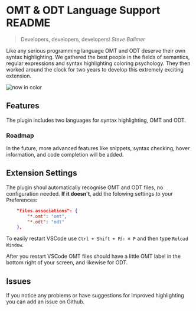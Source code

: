 # OMT & ODT Language Support README

> Developers, developers, developers!
> *Steve Ballmer*

Like any serious programming language OMT and ODT deserve their own syntax highlighting.
We gathered the best people in the fields of semantics, regular expressions and syntax highlighting coloring psychology.
They then worked around the clock for two years to develop this extremely exciting extension.

![now in color](https://media.giphy.com/media/Eym0WtMIAzAu4/giphy.gif "Now in Color!")

## Features

The plugin includes two languages for syntax highlighting, OMT and ODT.

### Roadmap

In the future, more advanced features like snippets, syntax checking, hover information, and code completion will be added.

## Extension Settings

The plugin shoul automatically recognise OMT and ODT files, no configuration needed.
**If it doesn't**, add the folowing settings to your Preferences:

```json
    "files.associations": {
        "*.omt": "omt",
        "*.odt": "odt"
    },
```

To easily restart VSCode use `Ctrl + Shift + P`/`⇧ ⌘ P` and then type `Reload Window`.

After you restart VSCode OMT files should have a little OMT label in the bottom right of your screen, and likewise for ODT.

## Issues

If you notice any problems or have suggestions for improved highlighting you can add an issue on Github.
